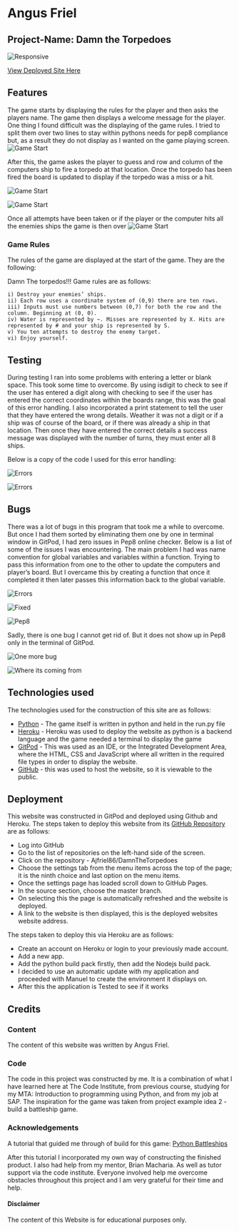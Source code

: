 # Angus Friel

## Project-Name: Damn the Torpedoes

![Responsive](./assets/images/battleship.png)

[View Deployed Site Here](https://damn-the-torpedos.herokuapp.com/)

## Features
The game starts by displaying the rules for the player and then asks the players name. The game then displays a welcome message for the player. One thing I found difficult was the displaying of the game rules. I tried to split them over two lines to stay within pythons needs for pep8 compliance but, as a result they do not display as I wanted on the game playing screen.
![Game Start](./assets/images/features1.png)

After this, the game askes the player to guess and row and column of the computers ship to fire a torpedo at that location. Once the torpedo has been fired the board is updated to display if the torpedo was a miss or a hit.

![Game Start](./assets/images/features2.png)

![Game Start](./assets/images/features3.png)

Once all attempts have been taken or if the player or the computer hits all the enemies ships the game is then over
![Game Start](./assets/images/features4.png)

### Game Rules
The rules of the game are displayed at the start of the game. They are the following: 

Damn The torpedos!!!
Game rules are as follows:

    i) Destroy your enemies’ ships.
    ii) Each row uses a coordinate system of (0,9) there are ten rows.
    iii) Inputs must use numbers between (0,7) for both the row and the column. Beginning at (0, 0).
    iv) Water is represented by ~. Misses are represented by X. Hits are represented by # and your ship is represented by S.
    v) You ten attempts to destroy the enemy target.
    vi) Enjoy yourself.

## Testing
During testing I ran into some problems with entering a letter or blank space. This took some time to overcome. By using isdigit to check to see if the user has entered a digit along with checking to see if the user has entered the correct coordinates within the boards range, this was the goal of this error handling. I also incorporated a print statement to tell the user that they have entered the wrong details. Weather it was not a digit or if a ship was of course of the board, or if there was already a ship in that location. Then once they have entered the correct details a success message was displayed with the number of turns, they must enter all 8 ships. 

Below is a copy of the code I used for this error handling:

![Errors](./assets/images/errors_handling.png)

![Errors](./assets/images/errors_handling1.png)

## Bugs
 There was a lot of bugs in this program that took me a while to overcome. But once I had them sorted by eliminating them one by one in terminal window in GitPod, I had zero issues in Pep8 online checker. 
 Below is a list of some of the issues I was encountering. The main problem I had was name convention for global variables and variables within a function. Trying to pass this information from one to the other to update the computers and player’s board. But I overcame this by creating a function that once it completed it then later passes this information back to the global variable. 

![Errors](./assets/images/errors1.png)

![Fixed](./assets/images/compo_board.png)

![Pep8](./assets/images/Pep.png)

Sadly, there is one bug I cannot get rid of. But it does not show up in Pep8 only in the terminal of GitPod.

![One more bug](./assets/images/bug.png)

![Where its coming from](./assets/images/bug1.png)

## Technologies used
The technologies used for the construction of this site are as follows: 
* [Python](https://en.wikipedia.org/wiki/Python_(programming_language)) - The game itself is written in python and held in the run.py file
* [Heroku](https://dashboard.heroku.com/apps) - Heroku was used to deploy the website as python is a backend language and the game needed a terminal to display the game
* [GitPod](gitpod.io) - This was used as an IDE, or the Integrated Development Area, where the HTML, CSS and JavaScript where all written in the required file types in order to display the website. 
* [GitHub](https://github.com/) - this was used to host the website, so it is viewable to the public.

## Deployment

This website was constructed in GitPod and deployed using Github and Heroku. The steps taken to deploy this website from its [GitHub Repository](https://github.com/Ajfriel86/DamnTheTorpedoes) are as follows: 

* Log into GitHub
* Go to the list of repositories on the left-hand side of the screen.
* Click on the repository - Ajfriel86/DamnTheTorpedoes
* Choose the settings tab from the menu items across the top of the page; it is the ninth choice and last option on the menu items.
* Once the settings page has loaded scroll down to GitHub Pages.
* In the source section, choose the master branch.
* On selecting this the page is automatically refreshed and the website is deployed.
* A link to the website is then displayed, this is the deployed websites website address.   

The steps taken to deploy this via Heroku are as follows:
* Create an account on Heroku or login to your previously made account.
* Add a new app.
* Add the python build pack firstly, then add the Nodejs build pack.
* I decided to use an automatic update with my application and proceeded with Manuel to create the environment it displays on.
* After this the application is Tested to see if it works

## Credits
### Content
The content of this website was written by Angus Friel. 

### Code
 The code in this project was constructed by me. It is a combination of what I have learned here at The Code Institute, from previous course, studying for my MTA: Introduction to programming using Python, and from my job at SAP. The inspiration for the game was taken from project example idea 2 - build a battleship game. 

### Acknowledgements

A tutorial that guided me through of build for this game:
[Python Battleships](https://coderspacket.com/battleship-game-in-python)

After this tutorial I incorporated my own way of constructing the finished product. I also had help from my mentor, Brian Macharia. As well as tutor support via the code institute. Everyone involved help me overcome obstacles throughout this project and I am very grateful for their time and help. 

#### Disclaimer
The content of this Website is for educational purposes only.
